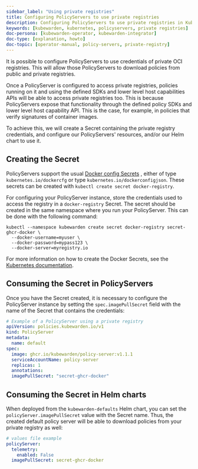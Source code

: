 ```yaml
---
sidebar_label: "Using private registries"
title: Configuring PolicyServers to use private registries
description: Configuring PolicyServers to use private registries in Kubewarden.
keywords: [kubewarden, kubernetes, policyservers, private registries]
doc-persona: [kubewarden-operator, kubewarden-integrator]
doc-type: [explanation, howto]
doc-topic: [operator-manual, policy-servers, private-registry]
---
```


It is possible to configure PolicyServers to use credentials of private OCI
registries. This will allow those PolicyServers to download policies from
public and private registries.

Once a PolicyServer is configured to access private registries, policies running
on it and using the defined SDKs and lower level host capabilities APIs will be
able to access private registries too. This is because PolicyServers expose that
functionality through the defined policy SDKs and lower level host capability
API. This is the case, for example, in policies that verify signatures of
container images.

To achieve this, we will create a Secret containing the private registry
credentials, and configure our PolicyServers' resources, and/or our Helm chart
to use it.

## Creating the Secret

PolicyServers support the usual
[Docker config Secrets](https://kubernetes.io/docs/concepts/configuration/secret/#docker-config-secrets)
, either of type `kubernetes.io/dockercfg` or type `kubernetes.io/dockerconfigjson`.
These secrets can be created with `kubectl create secret docker-registry`.

For configuring your PolicyServer instance, store the credentials
used to access the registry in a `docker-registry` Secret. The secret should be
created in the same namespace where you run your PolicyServer. This can be done
with the following command:

```shell
kubectl --namespace kubewarden create secret docker-registry secret-ghcr-docker \
  --docker-username=myuser \
  --docker-password=mypass123 \
  --docker-server=myregistry.io
```

For more information on how to create the Docker Secrets, see the [Kubernetes documentation](https://kubernetes.io/docs/concepts/configuration/secret/#docker-config-secrets).

## Consuming the Secret in PolicyServers

Once you have the Secret created, it is necessary to configure the PolicyServer
instance by setting the `spec.imagePullSecret` field with the name of the Secret that
contains the credentials:

```yaml
# Example of a PolicyServer using a private registry
apiVersion: policies.kubewarden.io/v1
kind: PolicyServer
metadata:
  name: default
spec:
  image: ghcr.io/kubewarden/policy-server:v1.1.1
  serviceAccountName: policy-server
  replicas: 1
  annotations:
  imagePullSecret: "secret-ghcr-docker"
```

## Consuming the Secret in Helm charts

When deployed from the `kubewarden-defaults` Helm chart, you can set the
`policyServer.imagePullSecret` value with the Secret name. Thus,
the created default policy server will be able to download policies from your
private registry as well:

```yaml
# values file example
policyServer:
  telemetry:
    enabled: False
  imagePullSecret: secret-ghcr-docker
```
